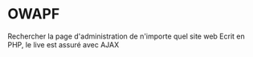 # OWAPF
Rechercher la page d'administration de n'importe quel site web
Ecrit en PHP, le live est assuré avec AJAX
